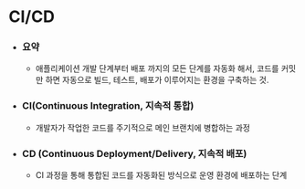 # CI/CD

- ### 요약

  - 애플리케이션 개발 단계부터 배포 까지의 모든 단계를 자동화 해서, 코드를 커밋만 하면 자동으로 빌드, 테스트, 배포가 이루어지는 환경을 구축하는 것.

- ### CI(Continuous Integration, 지속적 통합)

  - 개발자가 작업한 코드를 주기적으로 메인 브랜치에 병합하는 과정

- ### CD (Continuous Deployment/Delivery, 지속적 배포)

  - CI 과정을 통해 통합된 코드를 자동화된 방식으로 운영 환경에 배포하는 단계